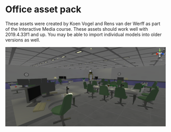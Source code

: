 # Office asset pack
These assets were created by Koen Vogel and Rens van der Werff as part of the Interactive Media course. These assets should work well with 2019.4.33f1 and up. You may be able to import individual models into older versions as well.

![Screenshot of the Office assets](https://raw.githubusercontent.com/utwente-interaction-lab/unity-assets/master/Office/screenshot.png)